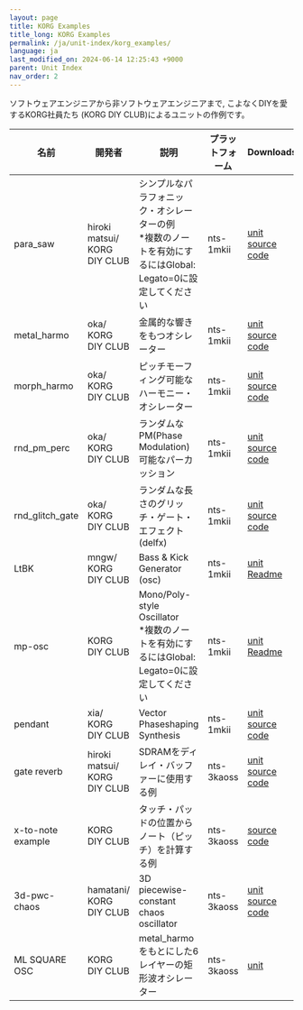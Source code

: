 ```yaml
---
layout: page
title: KORG Examples
title_long: KORG Examples
permalink: /ja/unit-index/korg_examples/
language: ja
last_modified_on: 2024-06-14 12:25:43 +9000
parent: Unit Index
nav_order: 2
---
```


ソフトウェアエンジニアから非ソフトウェアエンジニアまで, こよなくDIYを愛するKORG社員たち (KORG DIY CLUB)によるユニットの作例です。


| 名前 | 開発者 | 説明 | プラットフォーム | Downloads |
| ---- | ---- | ---- | ---- | ---- |
| para_saw | hiroki matsui/<br>KORG DIY CLUB | シンプルなパラフォニック・オシレーターの例<br>*複数のノートを有効にするにはGlobal: Legato=0に設定してください | nts-1mkii | [unit](KORG_Examples/nts1mkii/para_saw/para_saw.nts1mkiiunit)<br>[source code](KORG_Examples/nts1mkii/para_saw/para_saw.zip) |
| metal_harmo | oka/<br>KORG DIY CLUB | 金属的な響きをもつオシレーター | nts-1mkii | [unit](KORG_Examples/nts1mkii/metal_harmo/metal_harmo.nts1mkiiunit)<br>[source code](KORG_Examples/nts1mkii/metal_harmo/metal_harmo.zip) |
| morph_harmo | oka/<br>KORG DIY CLUB | ピッチモーフィング可能なハーモニー・オシレーター | nts-1mkii | [unit](KORG_Examples/nts1mkii/morph_harmo/morph_harmo.nts1mkiiunit)<br>[source code](KORG_Examples/nts1mkii/morph_harmo/morph_harmo.zip) |
| rnd_pm_perc | oka/<br>KORG DIY CLUB | ランダムなPM(Phase Modulation)可能なパーカッション | nts-1mkii | [unit](KORG_Examples/nts1mkii/rnd_pm_perc/rnd_pm_perc.nts1mkiiunit)<br>[source code](KORG_Examples/nts1mkii/rnd_pm_perc/rnd_pm_perc.zip) |
| rnd_glitch_gate | oka/<br>KORG DIY CLUB | ランダムな長さのグリッチ・ゲート・エフェクト (delfx) | nts-1mkii | [unit](KORG_Examples/nts1mkii/rnd_glitch_gate/rnd_glitch_gate.nts1mkiiunit)<br>[source code](KORG_Examples/nts1mkii/rnd_glitch_gate/rnd_glitch_gate.zip) |
| LtBK | mngw/<br>KORG DIY CLUB | Bass & Kick Generator (osc) | nts-1mkii | [unit](KORG_Examples/nts1mkii/LtBK/ltbk.nts1mkiiunit)<br>[Readme](KORG_Examples/nts1mkii/LtBK/LtBK_manual.zip) |
| mp-osc | KORG DIY CLUB | Mono/Poly-style Oscillator<br>*複数のノートを有効にするにはGlobal: Legato=0に設定してください | nts-1mkii | [unit](KORG_Examples/nts1mkii/mp-osc/mp-osc.nts1mkiiunit)<br>[Readme](KORG_Examples/nts1mkii/mp-osc/readme.zip) |
| pendant | xia/<br>KORG DIY CLUB | Vector Phaseshaping Synthesis | nts-1mkii | [unit](KORG_Examples/nts1mkii/pendant/pendant.nts1mkiiunit)<br>[source code](KORG_Examples/nts1mkii/pendant/pendant_1.01.zip) |
| gate reverb | hiroki matsui/<br>KORG DIY CLUB | SDRAMをディレイ・バッファーに使用する例 | nts-3kaoss | [unit](KORG_Examples/nts3kaoss/gate_reverb/gatereverb.nts3unit) <br> [source code](KORG_Examples/nts3kaoss/gate_reverb/gate_reverb.zip) |
| x-to-note example| KORG DIY CLUB | タッチ・パッドの位置からノート（ピッチ）を計算する例 | nts-3kaoss | [source code](KORG_Examples/nts3kaoss/x-to-note/x-to-note.zip) |
| 3d-pwc-chaos | hamatani/<br>KORG DIY CLUB | 3D piecewise-constant chaos oscillator | nts-3kaoss | [unit](KORG_Examples/nts3kaoss/3d-chaos/3d-chaos.nts3unit)<br>[source code](KORG_Examples/nts3kaoss/3d-chaos/3d-chaos.zip) |
| ML SQUARE OSC | KORG DIY CLUB | metal_harmoをもとにした6レイヤーの矩形波オシレーター | nts-3kaoss | [unit](KORG_Examples/nts3kaoss/ml_square_osc/ml_square_osc.nts3unit) |
